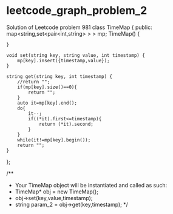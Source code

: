 # leetcode_graph_problem_2
Solution of Leetcode problem 981
class TimeMap {
public:
    map<string,set<pair<int,string> > > mp;
    TimeMap() {
        
    }
    
    void set(string key, string value, int timestamp) {
        mp[key].insert({timestamp,value});
    }
    
    string get(string key, int timestamp) {
        //return "";
        if(mp[key].size()==0){
            return "";
        }
        auto it=mp[key].end();
        do{
            it--;
            if((*it).first<=timestamp){
                return (*it).second;
            }
        }
        while(it!=mp[key].begin());
        return "";
    }
};

/**
 * Your TimeMap object will be instantiated and called as such:
 * TimeMap* obj = new TimeMap();
 * obj->set(key,value,timestamp);
 * string param_2 = obj->get(key,timestamp);
 */

